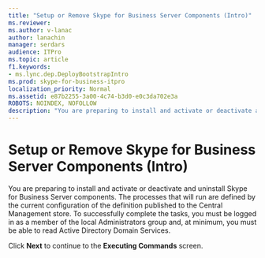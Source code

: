 ```yaml
---
title: "Setup or Remove Skype for Business Server Components (Intro)"
ms.reviewer: 
ms.author: v-lanac
author: lanachin
manager: serdars
audience: ITPro
ms.topic: article
f1.keywords:
- ms.lync.dep.DeployBootstrapIntro
ms.prod: skype-for-business-itpro
localization_priority: Normal
ms.assetid: e87b2255-3a00-4c74-b3d0-e0c3da702e3a
ROBOTS: NOINDEX, NOFOLLOW
description: "You are preparing to install and activate or deactivate and uninstall Skype for Business Server components. The processes that will run are defined by the current configuration of the definition published to the Central Management store. To successfully complete the tasks, you must be logged in as a member of the local Administrators group and, at minimum, you must be able to read Active Directory Domain Services."
---
```


# Setup or Remove Skype for Business Server Components (Intro)
 
You are preparing to install and activate or deactivate and uninstall Skype for Business Server components. The processes that will run are defined by the current configuration of the definition published to the Central Management store. To successfully complete the tasks, you must be logged in as a member of the local Administrators group and, at minimum, you must be able to read Active Directory Domain Services.
  
Click **Next** to continue to the **Executing Commands** screen.
  

